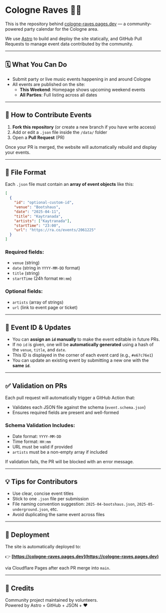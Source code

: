 # Cologne Raves 🕺🌃

This is the repository behind [cologne-raves.pages.dev](https://cologne-raves.pages.dev) — a community-powered party calendar for the Cologne area.

We use [Astro](https://astro.build/) to build and deploy the site statically, and GitHub Pull Requests to manage event data contributed by the community.

---

## 🗓 What You Can Do

- Submit party or live music events happening in and around Cologne
- All events are published on the site:
  - **This Weekend**: Homepage shows upcoming weekend events
  - **All Parties**: Full listing across all dates

---

## 🔄 How to Contribute Events

1. **Fork this repository** (or create a new branch if you have write access)
2. Add or edit a `.json` file inside the `/data/` folder
3. Open a **Pull Request** (PR)

Once your PR is merged, the website will automatically rebuild and display your events.

---

## 📁 File Format

Each `.json` file must contain an **array of event objects** like this:

```json
[
  {
    "id": "optional-custom-id",
    "venue": "Bootshaus",
    "date": "2025-04-11",
    "title": "Kaytranada",
    "artists": ["Kaytranada"],
    "startTime": "23:00",
    "url": "https://ra.co/events/2061225"
  }
]
```

### Required fields:
- `venue` (string)
- `date` (string in `YYYY-MM-DD` format)
- `title` (string)
- `startTime` (24h format `HH:mm`)

### Optional fields:
- `artists` (array of strings)
- `url` (link to event page or ticket)

---

## 🔢 Event ID & Updates

- You can **assign an `id` manually** to make the event editable in future PRs.
- If no `id` is given, one will be **automatically generated** using a hash of the `venue`, `title`, and `date`.
- This ID is displayed in the corner of each event card (e.g., `#e67c76e1`)
- You can update an existing event by submitting a new one with the **same `id`**.

---

## ✅ Validation on PRs

Each pull request will automatically trigger a GitHub Action that:
- Validates each JSON file against the schema (`event.schema.json`)
- Ensures required fields are present and well-formed

### Schema Validation Includes:
- Date format: `YYYY-MM-DD`
- Time format: `HH:mm`
- URL must be valid if provided
- `artists` must be a non-empty array if included

If validation fails, the PR will be blocked with an error message.

---

## 💡 Tips for Contributors

- Use clear, concise event titles
- Stick to one `.json` file per submission
- File naming convention suggestion: `2025-04-bootshaus.json`, `2025-05-underground.json`, etc.
- Avoid duplicating the same event across files

---

## 🚀 Deployment

The site is automatically deployed to:

👉 **[https://cologne-raves.pages.dev](https://cologne-raves.pages.dev)**

via Cloudflare Pages after each PR merge into `main`.

---

## 🙏 Credits

Community project maintained by volunteers.  
Powered by Astro + GitHub + JSON + ❤️
